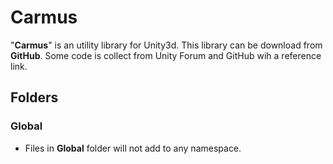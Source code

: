 # Carmus


"**Carmus**" is an utility library for Unity3d. This library can be download from **GitHub**. Some code is collect from Unity Forum and GitHub wih a reference link.


## Folders

### Global

- Files in **Global** folder will not add to any namespace.

